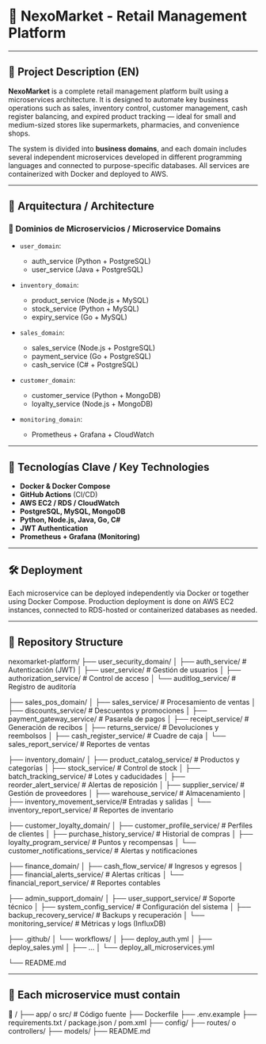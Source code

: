 # 🛒 NexoMarket - Retail Management Platform

---

## 📌 Project Description (EN)

**NexoMarket** is a complete retail management platform built using a microservices architecture. It is designed to automate key business operations such as sales, inventory control, customer management, cash register balancing, and expired product tracking — ideal for small and medium-sized stores like supermarkets, pharmacies, and convenience shops.

The system is divided into **business domains**, and each domain includes several independent microservices developed in different programming languages and connected to purpose-specific databases. All services are containerized with Docker and deployed to AWS.

---

## 🧱 Arquitectura / Architecture

### 🧩 Dominios de Microservicios / Microservice Domains

- `user_domain`:
  - auth_service (Python + PostgreSQL)
  - user_service (Java + PostgreSQL)

- `inventory_domain`:
  - product_service (Node.js + MySQL)
  - stock_service (Python + MySQL)
  - expiry_service (Go + MySQL)

- `sales_domain`:
  - sales_service (Node.js + PostgreSQL)
  - payment_service (Go + PostgreSQL)
  - cash_service (C# + PostgreSQL)

- `customer_domain`:
  - customer_service (Python + MongoDB)
  - loyalty_service (Node.js + MongoDB)

- `monitoring_domain`:
  - Prometheus + Grafana + CloudWatch

---

## 🚀 Tecnologías Clave / Key Technologies

- **Docker & Docker Compose**
- **GitHub Actions** (CI/CD)
- **AWS EC2 / RDS / CloudWatch**
- **PostgreSQL, MySQL, MongoDB**
- **Python, Node.js, Java, Go, C#**
- **JWT Authentication**
- **Prometheus + Grafana (Monitoring)**

---

## 🛠️ Deployment


Each microservice can be deployed independently via Docker or together using Docker Compose. Production deployment is done on AWS EC2 instances, connected to RDS-hosted or containerized databases as needed.

---

## 📁 Repository Structure
nexomarket-platform/
├── user_security_domain/
│   ├── auth_service/              # Autenticación (JWT)
│   ├── user_service/              # Gestión de usuarios
│   ├── authorization_service/     # Control de acceso
│   └── auditlog_service/          # Registro de auditoría

├── sales_pos_domain/
│   ├── sales_service/             # Procesamiento de ventas
│   ├── discounts_service/         # Descuentos y promociones
│   ├── payment_gateway_service/   # Pasarela de pagos
│   ├── receipt_service/           # Generación de recibos
│   ├── returns_service/           # Devoluciones y reembolsos
│   ├── cash_register_service/     # Cuadre de caja
│   └── sales_report_service/      # Reportes de ventas

├── inventory_domain/
│   ├── product_catalog_service/   # Productos y categorías
│   ├── stock_service/             # Control de stock
│   ├── batch_tracking_service/    # Lotes y caducidades
│   ├── reorder_alert_service/     # Alertas de reposición
│   ├── supplier_service/          # Gestión de proveedores
│   ├── warehouse_service/         # Almacenamiento
│   ├── inventory_movement_service/# Entradas y salidas
│   └── inventory_report_service/  # Reportes de inventario

├── customer_loyalty_domain/
│   ├── customer_profile_service/  # Perfiles de clientes
│   ├── purchase_history_service/  # Historial de compras
│   ├── loyalty_program_service/   # Puntos y recompensas
│   └── customer_notifications_service/ # Alertas y notificaciones

├── finance_domain/
│   ├── cash_flow_service/         # Ingresos y egresos
│   ├── financial_alerts_service/  # Alertas críticas
│   └── financial_report_service/  # Reportes contables

├── admin_support_domain/
│   ├── user_support_service/      # Soporte técnico
│   ├── system_config_service/     # Configuración del sistema
│   ├── backup_recovery_service/   # Backups y recuperación
│   └── monitoring_service/        # Métricas y logs (InfluxDB)

├── .github/
│   └── workflows/
│       ├── deploy_auth.yml
│       ├── deploy_sales.yml
│       ├── ...
│       └── deploy_all_microservices.yml

└── README.md

---

## 📁 Each microservice must contain

📁 <nombre>/
├── app/ o src/                   # Código fuente
├── Dockerfile
├── .env.example
├── requirements.txt / package.json / pom.xml
├── config/
├── routes/ o controllers/
├── models/
├── README.md